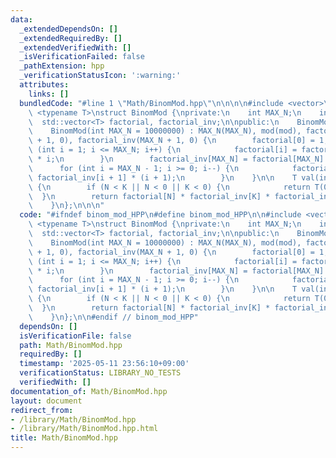 ```yaml
---
data:
  _extendedDependsOn: []
  _extendedRequiredBy: []
  _extendedVerifiedWith: []
  _isVerificationFailed: false
  _pathExtension: hpp
  _verificationStatusIcon: ':warning:'
  attributes:
    links: []
  bundledCode: "#line 1 \"Math/BinomMod.hpp\"\n\n\n\n#include <vector>\n\ntemplate\
    \ <typename T>\nstruct BinomMod {\nprivate:\n    int MAX_N;\n    int mod;\n  \
    \  std::vector<T> factorial, factorial_inv;\n\npublic:\n    BinomMod() = default;\n\
    \    BinomMod(int MAX_N = 10000000) : MAX_N(MAX_N), mod(mod), factorial(MAX_N\
    \ + 1, 0), factorial_inv(MAX_N + 1, 0) {\n        factorial[0] = 1;\n        for\
    \ (int i = 1; i <= MAX_N; i++) {\n            factorial[i] = factorial[i - 1]\
    \ * i;\n        }\n        factorial_inv[MAX_N] = factorial[MAX_N].inv();\n  \
    \      for (int i = MAX_N - 1; i >= 0; i--) {\n            factorial_inv[i] =\
    \ factorial_inv[i + 1] * (i + 1);\n        }\n    }\n\n    T val(int N, int K)\
    \ {\n        if (N < K || N < 0 || K < 0) {\n            return T(0);\n      \
    \  }\n        return factorial[N] * factorial_inv[K] * factorial_inv[N - K];\n\
    \    }\n};\n\n\n"
  code: "#ifndef binom_mod_HPP\n#define binom_mod_HPP\n\n#include <vector>\n\ntemplate\
    \ <typename T>\nstruct BinomMod {\nprivate:\n    int MAX_N;\n    int mod;\n  \
    \  std::vector<T> factorial, factorial_inv;\n\npublic:\n    BinomMod() = default;\n\
    \    BinomMod(int MAX_N = 10000000) : MAX_N(MAX_N), mod(mod), factorial(MAX_N\
    \ + 1, 0), factorial_inv(MAX_N + 1, 0) {\n        factorial[0] = 1;\n        for\
    \ (int i = 1; i <= MAX_N; i++) {\n            factorial[i] = factorial[i - 1]\
    \ * i;\n        }\n        factorial_inv[MAX_N] = factorial[MAX_N].inv();\n  \
    \      for (int i = MAX_N - 1; i >= 0; i--) {\n            factorial_inv[i] =\
    \ factorial_inv[i + 1] * (i + 1);\n        }\n    }\n\n    T val(int N, int K)\
    \ {\n        if (N < K || N < 0 || K < 0) {\n            return T(0);\n      \
    \  }\n        return factorial[N] * factorial_inv[K] * factorial_inv[N - K];\n\
    \    }\n};\n\n#endif // binom_mod_HPP"
  dependsOn: []
  isVerificationFile: false
  path: Math/BinomMod.hpp
  requiredBy: []
  timestamp: '2025-05-11 23:56:10+09:00'
  verificationStatus: LIBRARY_NO_TESTS
  verifiedWith: []
documentation_of: Math/BinomMod.hpp
layout: document
redirect_from:
- /library/Math/BinomMod.hpp
- /library/Math/BinomMod.hpp.html
title: Math/BinomMod.hpp
---
```

